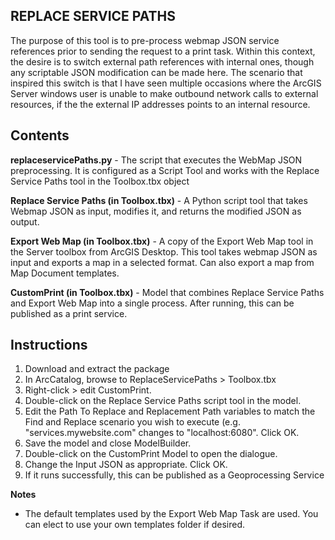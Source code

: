 REPLACE SERVICE PATHS
----------------------

The purpose of this tool is to pre-process webmap JSON service references prior to sending the request to a print task. Within this context, the desire is to switch external path references with internal ones, though any scriptable JSON modification can be made here. The scenario that inspired this switch is that I have seen multiple occasions where the ArcGIS Server windows user is unable to make outbound network calls to external resources, if the the external IP addresses points to an internal resource.

Contents
----------------------

**replaceservicePaths.py** - The script that executes the WebMap JSON preprocessing. It is configured as a Script Tool and works with the Replace Service Paths tool in the Toolbox.tbx object

**Replace Service Paths (in Toolbox.tbx)** - A Python script tool that takes Webmap JSON as input, modifies it, and returns the modified JSON as output.

**Export Web Map (in Toolbox.tbx)** - A copy of the Export Web Map tool in the Server toolbox from ArcGIS Desktop. This tool takes webmap JSON as input and exports a map in a selected format. Can also export a map from Map Document templates.

**CustomPrint (in Toolbox.tbx)** - Model that combines Replace Service Paths and Export Web Map into a single process. After running, this can be published as a print service.

Instructions
----------------------

1. Download and extract the package
2. In ArcCatalog, browse to ReplaceServicePaths > Toolbox.tbx
3. Right-click > edit CustomPrint.
4. Double-click on the Replace Service Paths script tool in the model.
5. Edit the Path To Replace and Replacement Path variables to match the Find and Replace scenario you wish to execute (e.g. "services.mywebsite.com" changes to "localhost:6080". Click OK.
6. Save the model and close ModelBuilder.
7. Double-click on the CustomPrint Model to open the dialogue.
8. Change the Input JSON as appropriate. Click OK.
9. If it runs successfully, this can be published as a Geoprocessing Service

**Notes**

-  The default templates used by the Export Web Map Task are used. You can elect to use your own templates folder if desired.
